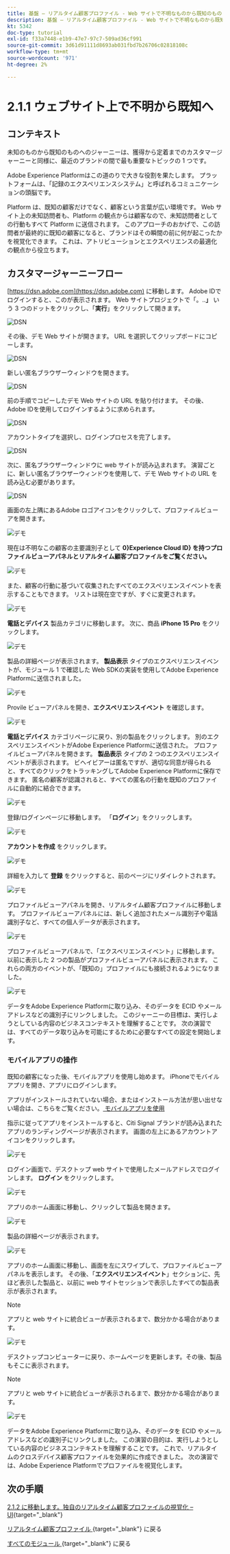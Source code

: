 ```yaml
---
title: 基盤 – リアルタイム顧客プロファイル - Web サイトで不明なものから既知のものまで
description: 基盤 – リアルタイム顧客プロファイル - Web サイトで不明なものから既知のものまで
kt: 5342
doc-type: tutorial
exl-id: f33a7448-e1b9-47e7-97c7-509ad36cf991
source-git-commit: 3d61d91111d8693ab031fbd7b26706c02818108c
workflow-type: tm+mt
source-wordcount: '971'
ht-degree: 2%

---
```


# 2.1.1 ウェブサイト上で不明から既知へ

## コンテキスト

未知のものから既知のものへのジャーニーは、獲得から定着までのカスタマージャーニーと同様に、最近のブランドの間で最も重要なトピックの 1 つです。

Adobe Experience Platformはこの道のりで大きな役割を果たします。 プラットフォームは、「記録のエクスペリエンスシステム」と呼ばれるコミュニケーションの頭脳です。

Platform は、既知の顧客だけでなく、顧客という言葉が広い環境です。 Web サイト上の未知訪問者も、Platform の観点からは顧客なので、未知訪問者としての行動もすべて Platform に送信されます。 このアプローチのおかげで、この訪問者が最終的に既知の顧客になると、ブランドはその瞬間の前に何が起こったかを視覚化できます。 これは、アトリビューションとエクスペリエンスの最適化の観点から役立ちます。

## カスタマージャーニーフロー

[https://dsn.adobe.com](https://dsn.adobe.com) に移動します。 Adobe IDでログインすると、このが表示されます。 Web サイトプロジェクトで「。..**」** いう 3 つのドットをクリックし、「**実行**」をクリックして開きます。

![DSN](./../../datacollection/dc1.1/images/web8.png)

その後、デモ Web サイトが開きます。 URL を選択してクリップボードにコピーします。

![DSN](../../../getting-started/gettingstarted/images/web3.png)

新しい匿名ブラウザーウィンドウを開きます。

![DSN](../../../getting-started/gettingstarted/images/web4.png)

前の手順でコピーしたデモ Web サイトの URL を貼り付けます。 その後、Adobe IDを使用してログインするように求められます。

![DSN](../../../getting-started/gettingstarted/images/web5.png)

アカウントタイプを選択し、ログインプロセスを完了します。

![DSN](../../../getting-started/gettingstarted/images/web6.png)

次に、匿名ブラウザーウィンドウに web サイトが読み込まれます。 演習ごとに、新しい匿名ブラウザーウィンドウを使用して、デモ Web サイトの URL を読み込む必要があります。

![DSN](../../../getting-started/gettingstarted/images/web7.png)

画面の左上隅にあるAdobe ロゴアイコンをクリックして、プロファイルビューアを開きます。

![デモ](../../datacollection/dc1.2/images/pv1.png)

現在は不明なこの顧客の主要識別子として **0}Experience Cloud ID} を持つプロファイルビューアパネルとリアルタイム顧客プロファイルをご覧ください。**

![デモ](../../datacollection/dc1.2/images/pv2.png)

また、顧客の行動に基づいて収集されたすべてのエクスペリエンスイベントを表示することもできます。 リストは現在空ですが、すぐに変更されます。

![デモ](../../datacollection/dc1.2/images/pv3.png)

**電話とデバイス** 製品カテゴリに移動します。 次に、商品 **iPhone 15 Pro** をクリックします。

![デモ](../../datacollection/dc1.2/images/pv4.png)

製品の詳細ページが表示されます。 **製品表示** タイプのエクスペリエンスイベントが、モジュール 1 で確認した Web SDKの実装を使用してAdobe Experience Platformに送信されました。

![デモ](../../datacollection/dc1.2/images/pv5.png)

Provile ビューアパネルを開き、**エクスペリエンスイベント** を確認します。

![デモ](../../datacollection/dc1.2/images/pv6.png)

**電話とデバイス** カテゴリページに戻り、別の製品をクリックします。 別のエクスペリエンスイベントがAdobe Experience Platformに送信された。 プロファイルビューアパネルを開きます。 **製品表示** タイプの 2 つのエクスペリエンスイベントが表示されます。 ビヘイビアーは匿名ですが、適切な同意が得られると、すべてのクリックをトラッキングしてAdobe Experience Platformに保存できます。 匿名の顧客が認識されると、すべての匿名の行動を既知のプロファイルに自動的に結合できます。

![デモ](../../datacollection/dc1.2/images/pv7.png)

登録/ログインページに移動します。 「**ログイン**」をクリックします。

![デモ](../../datacollection/dc1.2/images/pv8.png)

**アカウントを作成** をクリックします。

![デモ](../../datacollection/dc1.2/images/pv9.png)

詳細を入力して **登録** をクリックすると、前のページにリダイレクトされます。

![デモ](../../datacollection/dc1.2/images/pv10.png)

プロファイルビューアパネルを開き、リアルタイム顧客プロファイルに移動します。 プロファイルビューアパネルには、新しく追加されたメール識別子や電話識別子など、すべての個人データが表示されます。

![デモ](../../datacollection/dc1.2/images/pv11.png)

プロファイルビューアパネルで、「エクスペリエンスイベント」に移動します。 以前に表示した 2 つの製品がプロファイルビューアパネルに表示されます。 これらの両方のイベントが、「既知の」プロファイルにも接続されるようになりました。

![デモ](../../datacollection/dc1.2/images/pv12.png)

データをAdobe Experience Platformに取り込み、そのデータを ECID やメールアドレスなどの識別子にリンクしました。 このジャーニーの目標は、実行しようとしている内容のビジネスコンテキストを理解することです。 次の演習では、すべてのデータ取り込みを可能にするために必要なすべての設定を開始します。

### モバイルアプリの操作

既知の顧客になった後、モバイルアプリを使用し始めます。 iPhoneでモバイルアプリを開き、アプリにログインします。

アプリがインストールされていない場合、またはインストール方法が思い出せない場合は、こちらをご覧ください。[ モバイルアプリを使用 ](../../../getting-started/gettingstarted/ex5.md)

指示に従ってアプリをインストールすると、Citi Signal ブランドが読み込まれたアプリのランディングページが表示されます。 画面の左上にあるアカウントアイコンをクリックします。

![デモ](./images/app_hp1.png)

ログイン画面で、デスクトップ web サイトで使用したメールアドレスでログインします。 **ログイン** をクリックします。

![デモ](./images/app_acc.png)

アプリのホーム画面に移動し、クリックして製品を開きます。

![デモ](./images/app_hp.png)

製品の詳細ページが表示されます。

![デモ](./images/app_galaxy.png)

アプリのホーム画面に移動し、画面を左にスワイプして、プロファイルビューアパネルを表示します。 その後、「**エクスペリエンスイベント**」セクションに、先ほど表示した製品と、以前に web サイトセッションで表示したすべての製品表示が表示されます。

>[!NOTE]
>
>アプリと web サイトに統合ビューが表示されるまで、数分かかる場合があります。

![デモ](./images/app_after_galaxy.png)

デスクトップコンピューターに戻り、ホームページを更新します。その後、製品もそこに表示されます。

>[!NOTE]
>
>アプリと web サイトに統合ビューが表示されるまで、数分かかる場合があります。

![デモ](./images/web_x_aftermobile.png)

データをAdobe Experience Platformに取り込み、そのデータを ECID やメールアドレスなどの識別子にリンクしました。 この演習の目的は、実行しようとしている内容のビジネスコンテキストを理解することです。 これで、リアルタイムのクロスデバイス顧客プロファイルを効果的に作成できました。 次の演習では、Adobe Experience Platformでプロファイルを視覚化します。

## 次の手順

[2.1.2 に移動します。独自のリアルタイム顧客プロファイルの視覚化 – UI](./ex2.md){target="_blank"}

[ リアルタイム顧客プロファイル ](./real-time-customer-profile.md){target="_blank"} に戻る

[ すべてのモジュール ](./../../../../overview.md){target="_blank"} に戻る
